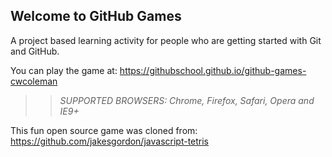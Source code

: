 ## Welcome to GitHub Games

A project based learning activity for people who are getting started with Git and GitHub.

You can play the game at: https://githubschool.github.io/github-games-cwcoleman

>> _*SUPPORTED BROWSERS*: Chrome, Firefox, Safari, Opera and IE9+_

This fun open source game was cloned from: https://github.com/jakesgordon/javascript-tetris
